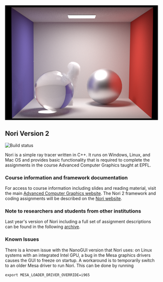 [![CBox with smoke](https://github.com/moonlovelj/nori/blob/master/scenes/volume/cbox_smoke.png)](https://github.com/moonlovelj/nori/blob/master/scenes/volume/cbox_smoke.png)

## Nori Version 2
![Build status](https://github.com/wjakob/nori/workflows/Build/badge.svg)

Nori is a simple ray tracer written in C++. It runs on Windows, Linux, and
Mac OS and provides basic functionality that is required to complete the
assignments in the course Advanced Computer Graphics taught at EPFL.

### Course information and framework documentation

For access to course information including slides and reading material, visit the main [Advanced Computer Graphics website](https://rgl.epfl.ch/courses/ACG17). The Nori 2 framework and coding assignments will be described on the [Nori website](https://wjakob.github.io/nori).

### Note to researchers and students from other institutions

Last year's version of Nori including a full set of assignment descriptions can
be found in the following [archive](https://github.com/wjakob/nori-old).


### Known Issues
There is a known issue with the NanoGUI version that Nori uses: on Linux systems with an integrated Intel GPU, a bug in the Mesa graphics drivers causes the GUI to freeze on startup. A workaround is to temporarily switch to an older Mesa driver to run Nori. This can be done by running
```
export MESA_LOADER_DRIVER_OVERRIDE=i965
```
